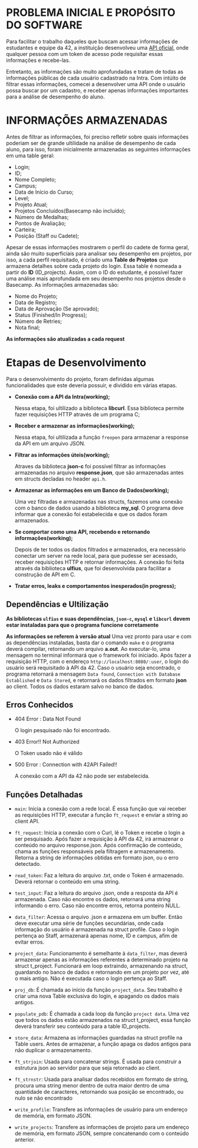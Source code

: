 # PROBLEMA INICIAL E PROPÓSITO DO SOFTWARE

Para facilitar o trabalho daqueles que buscam acessar informações de estudantes e equipe da 42, a instituição desenvolveu uma [API oficial](https://api.intra.42.fr/), onde qualquer pessoa com um token de acesso pode requisitar essas informações e recebe-las.

Entretanto, as informações são muito aprofundadas e tratam de todas as informações públicas de cada usuário cadastrado na Intra. Com intúito de filtrar essas informações, comecei a desenvolver uma API onde o usuário possa buscar por um cadastro, e receber apenas informações importantes para a análise de desempenho do aluno.

# INFORMAÇÕES ARMAZENADAS

Antes de filtrar as informações, foi preciso refletir sobre quais informações poderiam ser de grande ultilidade na análise de desempenho de cada aluno, para isso, foram inicialmente armazenadas as seguintes informações em uma table geral:

- Login;
- ID;
- Nome Completo;
- Campus;
- Data de Início do Curso;
- Level;
- Projeto Atual;
- Projetos Concluídos(Basecamp não incluído);
- Número de Medalhas;
- Pontos de Avaliação;
- Carteira;
- Posição (Staff ou Cadete);

Apesar de essas informações mostrarem o perfil do cadete de forma geral, ainda são muito superficiais para analisar seu desempenho em projetos, por isso, a cada perfil requisitado, é criado uma **Table de Projetos** que armazena detalhes sobre cada projeto do login. Essa table é nomeada a partir do **ID** (ID_projects). Assim, com o ID do estudante, é possível fazer uma análise mais aprofundada em seu desempenho nos projetos desde o Basecamp. As informações armazenadas são:

- Nome do Projeto;
- Data de Registro;
- Data de Aprovação (Se aprovado);
- Status (Finished/In Progress);
- Número de Retries;
- Nota final;

**As informações são atualizadas a cada request**

# Etapas de Desenvolvimento

Para o desenvolvimento do projeto, foram definidas algumas funcionalidades que este deveria possuir, e dividido em várias etapas.

- **Conexão com a API da Intra(working);**

	Nessa etapa, foi ultilizado a biblioteca **libcurl**. Essa biblioteca permite fazer requisições HTTP através de um programa C;

- **Receber e armazenar as informações(working);**

	Nessa etapa, foi ultilizada a função `freopen` para armazenar a response da API em um arquivo JSON.

- **Filtrar as informações úteis(working);**

	Atraves da biblioteca **json-c** foi possível filtrar as informações armazenadas no arquivo **response.json**, que são armazenadas antes em structs decladas no header `api.h`.

- **Armazenar as informações em um Banco de Dados(working);**

	Uma vez filtradas e armazenadas nas structs, fazemos uma conexão com o banco de dados usando a biblioteca **my_sql**. O programa deve informar que a conexão foi estabelecida e que os dados foram armazenados.

- **Se comportar como uma API, recebendo e retornando informações(working);**

	Depois de ter todos os dados filtrados e armazenados, era necessário conectar um server na rede local, para que pudesse ser acessado, receber requisições HTTP e retornar informações. A conexão foi feita através da biblioteca **ulfius**, que foi desenvolvida para facilitar a construção de API em C.

- **Tratar erros, leaks e comportamentos inesperados(in progress);**


## Dependências e Ultilização

**As bibliotecas `ulfius` e suas dependências, `json-c`, `mysql` e `libcurl` devem estar instaladas para que o programa funcione corretamente**

**As informações se referem à versão atual**
Uma vez pronto para usar e com as dependências instaladas, basta dar o comando `make` e o programa deverá compilar, retornando um arquivo **a.out**. Ao executar-lo, uma mensagem no terminal informará que o framework foi iniciado. Após fazer a requisição HTTP, com o endereço `http://localhost:8080/:user`, o login do usuário será requisitado à API da 42. Caso o usuário seja encontrado, o programa retornará a mensagem `Data found`, `Connection with Database Established` e `Data Stored`, e retornará os dados filtrados em formato **json** ao client. Todos os dados estaram salvo no banco de dados.

## Erros Conhecidos

- 404 Error : Data Not Found

	O login pesquisado não foi encontrado.

- 403 Error!! Not Authorized

	O Token usado não é válido

- 500 Error : Connection with 42API Failed!!

	A conexão com a API da 42 não pode ser estabelecida.

## Funções Detalhadas

- `main`: Inicia a conexão com a rede local. É essa função que vai receber as requisições HTTP, executar a função `ft_request` e enviar a string ao client API.

- `ft_request`: Inicia a conexão com o Curl, lê o Token e recebe o login a ser pesquisado. Após fazer a requisição à API da 42, irá armazenar o conteúdo no arquivo response.json. Após confirmação de conteúdo, chama as funções responsáveis pela filtragem e armazenamento. Retorna a string de informações obtidas em formato json, ou o erro detectado.

- `read_token`: Faz a leitura do arquivo .txt, onde o Token é armazenado. Deverá retornar o conteúdo em uma string.

- `test_input`: Faz a leitura do arquivo .json, onde a resposta da API é armazenada. Caso não encontre os dados, retornará uma string informando o erro. Caso não encontre erros, retorna ponteiro NULL.

- `data_filter`: Acessa o arquivo .json e armazena em um buffer. Então deve executar uma série de funções secundárias, onde cada informação do usuário é armazenada na struct profile. Caso o login pertença ao Staff, armazenará apenas nome, ID e campus, afim de evitar erros.

- `project_data`: Funcionamento é semelhante à `data_filter`, mas deverá armazenar apenas as informações referentes a determinado projeto na struct t_project. Funcionará em loop extraindo, armazenando na struct, guardando no banco de dados e retornando em um projeto por vez, até o mais antigo. Não é executada caso o login pertença ao Staff.

- `proj_db`: É chamada ao início da função `project_data`. Seu trabalho é criar uma nova Table exclusiva do login, e apagando os dados mais antigos.

- `populate_pdb`: É chamada a cada loop da função `project data`. Uma vez que todos os dados estão armazenados na struct t_project, essa função deverá transferir seu conteúdo para a table ID_projects.

- `store_data`: Armazena as informações guardadas na struct profile na Table users. Antes de armazenar, a função apaga os dados antigos para não duplicar o armazenamento.

- `ft_strjoin`: Usada para concatenar strings. É usada para construir a estrutura json ao servidor para que seja retornado ao client.

- `ft_strnstr`: Usada para analisar dados recebidos em formato de string, procura uma string menor dentro de outra maior dentro de uma quantidade de caracteres, retornando sua posição se encontrado, ou nulo se não encontrado

- `write_profile`: Transfere as informações de usuário para um endereço de memória, em formato JSON.

- `write_projects`: Transfere as informações de projeto para um endereço de memória, em formato JSON, sempre concatenando com o conteúdo anterior.
